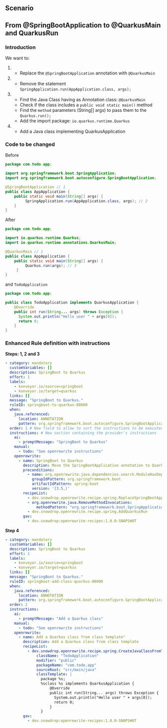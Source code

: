 ## Scenario

## From @SpringBootApplication to @QuarkusMain and QuarkusRun

### Introduction

We want to:
1. - Replace the `@SpringBootApplication` annotation with `@QuarkusMain`
2. - Remove the statement `SpringApplication.run(AppApplication.class, args);`
3. - Find the Java Class having as Annotation class: `@QuarkusMain`
   - Check if the class includes a `public void static main()` method
   - Find the `method` parameters (String[] args) to pass them to the `Quarkus.run();`
   - Add the import package: `io.quarkus.runtime.Quarkus`
4. - Add a Java class implementing QuarkusApplication

### Code to be changed

Before
```java
package com.todo.app;

import org.springframework.boot.SpringApplication;
import org.springframework.boot.autoconfigure.SpringBootApplication;

@SpringBootApplication // 1
public class AppApplication {
    public static void main(String[] args) {
         SpringApplication.run(AppApplication.class, args); // 2
    }
}
```

After
```java
package com.todo.app;

import io.quarkus.runtime.Quarkus;
import io.quarkus.runtime.annotations.QuarkusMain;

@QuarkusMain // 1
public class AppApplication {
    public static void main(String[] args) {
         Quarkus.run(args); // 3
     }
}
```
and `TodoApplication`
```java
package com.todo.app;

public class TodoApplication implements QuarkusApplication {
    @Override
    public int run(String... args) throws Exception {
      System.out.println("Hello user " + args[0]);
      return 0;
    }
}
```

### Enhanced Rule definition with instructions

**Steps: 1, 2 and 3**
```yaml
- category: mandatory
  customVariables: []
  description: SpringBoot to Quarkus
  effort: 1
  labels:
    - konveyor.io/source=springboot
    - konveyor.io/target=quarkus
  links: []
  message: "SpringBoot to Quarkus."
  ruleID: springboot-to-quarkus-00000
  when:
    java.referenced:
      location: ANNOTATION
      pattern: org.springframework.boot.autoconfigure.SpringBootApplication
  order: 1 # New field to allow to sort the instructions to be executed
  instructions: # New section containing the provider's instructions
    ai:
      - promptMessage: "SpringBoot to Quarkus"
    manual:
      - todo: "See openrewrite instructions"
    openrewrite:
      - name: SpringBoot to Quarkus
        description: Move the SpringBootApplication annotation to QuarkusMain, Remove the statement SpringApplication.run(), Add the io.quarkus.runtime.Quarkus.run() method within the main void method and pass the String[] args as parameter"
        preconditions:
          - name: org.openrewrite.java.dependencies.search.ModuleHasDependency
            groupIdPattern: org.springframework.boot
            artifactIdPattern: spring-boot
            version: '[3.5,)'
        recipeList:
          - dev.snowdrop.openrewrite.recipe.spring.ReplaceSpringBootApplicationWithQuarkusMainAnnotation
          - org.openrewrite.java.RemoveMethodInvocations:
              methodPattern: "org.springframework.boot.SpringApplication run(..)"
          - dev.snowdrop.openrewrite.recipe.spring.AddQuarkusRun
        gav:
          - dev.snowdrop:openrewrite-recipes:1.0.0-SNAPSHOT
```
**Step 4**
```yaml
- category: mandatory
  customVariables: []
  description: SpringBoot to Quarkus
  effort: 1
  labels:
    - konveyor.io/source=springboot
    - konveyor.io/target=quarkus
  links: []
  message: "SpringBoot to Quarkus."
  ruleID: springboot-add-class-quarkus-00000
  when:
    java.referenced:
      location: ANNOTATION
      pattern: org.springframework.boot.autoconfigure.SpringBootApplication
  order: 2
  instructions:
    ai:
      - promptMessage: "Add a Quarkus class"
    manual:
      - todo: "See openrewrite instructions"
    openrewrite:
      - name: Add a Quarkus class from class template"
        description: Add a Quarkus class from class template
        recipeList:
          - dev.snowdrop.openrewrite.recipe.spring.CreateJavaClassFromTemplate:
              className: "TodoApplication"
              modifier: "public"
              packageName: "com.todo.app"
              sourceRoot: "src/main/java"
              classTemplate: |
                package %s;
                %sclass %s implements QuarkusApplication {
                    @Override
                    public int run(String... args) throws Exception {
                      System.out.println("Hello user " + args[0]);
                      return 0;
                    }
                }
        gav:
          - dev.snowdrop:openrewrite-recipes:1.0.0-SNAPSHOT
```

